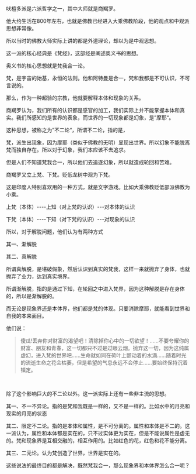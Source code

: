 <p>吠檀多派是六派哲学之一，其中大师就是商羯罗。</p><p>他大约生活在800年左右，也就是佛教已经进入大乘佛教阶段，他的观点和中观派思想非常像。</p><p>所以当时的佛教大师实际上讲的都是外道理论，却以为是中观思想。</p><p>这一派的核心经典是《梵经》，这部经是阐述奥义书的思想。</p><p>奥义书的核心思想就是梵我合一论。</p><p>梵，是宇宙的始基，永恒的法则。他和阿特曼是合一，梵和我都是不可认识，不可言说的。</p><p>那么，作为一种超验的宗教，他就要解释本体和现象的关系。</p><p>商羯罗认为，我们所有的认识都是感官的加工，我们实际上并不能掌握本体和真实。我们所感知的是世界的表象，而世界的一切现象都是幻象，是”摩耶“。</p><p>这种思想，被称之为”不二论“，所谓不二论，指的是，</p><p>梵，派生出现象，因为摩耶（类似于佛教的无明）显现出世界。所以幻象不能脱离梵而独自存在。所以对于幻象，我们本应该不去追求。</p><p>但是人们不知道梵我合一，所以他们去追逐幻象，所以就造成轮回和苦难。</p><p>商羯罗又立上梵、下梵。贬低龙树中观为下梵。</p><p>这是印度人特别喜欢用的一种方式，就是文字游戏。比如大乘佛教贬低部派佛教为小乘。</p><p>上梵（本体）----上知（对上梵的认识）---对本体的认识</p><p>下梵（本体）----下知（对下梵的认识）---对现象的认识</p><p>所以，对于解脱问题，他们认为有两种方式</p><p>其一、渐解脱</p><p>其二、真解脱</p><p>所谓真解脱，是堪破假象，然后认识到真实的梵我，这样一来就抛弃了身体，也就抛弃了业力，达到真实境界。</p><p>所谓渐解脱，指的是通过下知，在轮回之中进入梵界，因为这种解脱是存在身体的，所以是渐解脱的。</p><p>而无论是现象界还是本体界，他们都是梵的体现。只要消除摩耶，就能看到世界和自我的本来面目。</p><p>他们说：</p><blockquote>傻瓜!丢弃你对财富的渴望吧！清除掉你心中的一切欲望！……不要夸耀你的财富、朋友和青春，这一切都只不过是过眼云烟。抛弃这一切，因为这纯属虚幻，进入梵的世界吧……生命就如同在荷叶上颤动着的水滴……随着时光的流逝生命之花会枯萎，但是希望的气息永远不会停止……要始终保持沉着镇定。</blockquote><p class="ztext-empty-paragraph"><br/></p><p>除了这个影响巨大的不二论以外。这一派实际上还有一些非主流的思想。</p><p>其一、不一不异论。指的是梵和我既是一样的，又不是一样的。比如水中的月亮和现实的月亮的状态</p><p>其二、限定不二论。指的是本体和属性，是不可分离的。属性和本体是不二的。这一派认为，属性和本体都是实在的，只不过实体更为实在，但是不能说属性是虚无的。梵和现象界是互相交融的，相互作用的。比如红色的花，红色和花不能分离。</p><p>其三、二元论。认为梵创造了世界，世界是实在的。</p><p>这些说法的最终目的都是解决，既然梵我合一，那么现象界和本体界怎么合一呢？</p><p></p><p></p><p></p><p></p>